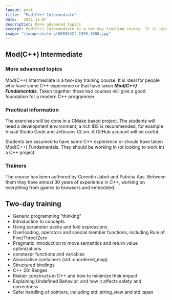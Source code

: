 ```yaml
---
layout: post
title:  "Mod(C++) Intermediate"
date:   2021-12-07
description: More advanced topics
excerpt: Mod(C++) Intermediate is a two day training course. It is ideal for people who have some C++ experience or that have taken Mod(C++) Fundamentals. 
image: "/images/oslo-gf6008532f_1920.1000.jpg"
---
```


## Mod(C++) Intermediate

### More advanced topics

Mod(C++) Intermediate is a two-day training course. It is ideal for people who have
some C++ experience or that have taken _**Mod(C++) Fundamentals**_. Taken together these
two courses will give a good foundation for a modern C++ programmer.

### Practical information

The exercises will be done in a CMake based project. The students will need a
development environment, a rich IDE is recommended, for example Visual Studio Code and
Jetbrains CLion. A GitHub account will be useful.

Students are assumed to have some C++ experience or should have taken Mod(C++)
Fundamentals. They should be working in (or looking to work in) a C++ project.

### Trainers

The course has been authored by Corentin Jabot and Patricia Aas. Between
them they have almost 30 years of experience in C++, working on everything from games
to browsers and embedded.

## Two-day training

- Generic programming "thinking"
- Introduction to concepts
- Using parameter packs and fold expressions
- Overloading, operators and special member functions, including Rule of
  Five/Three/Zero
- Pragmatic introduction to move semantics and return value optimizations
- constexpr functions and variables
- Associative containers (std::unordered_map)
- Structured bindings
- C++ 20: Ranges
- Riskier constructs in C++ and how to minimize their impact
- Explaining Undefined Behavior, and how it affects safety and correctness
- Safer handling of pointers, including std::string_view and std::span

